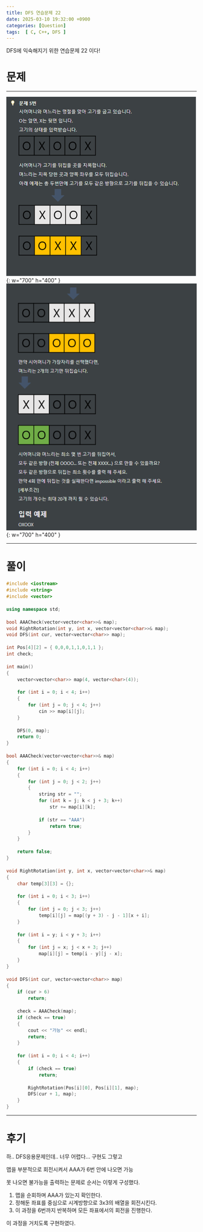 ```yaml
---
title: DFS 연습문제 22
date: 2025-03-10 19:32:00 +0900
categories: [Question]  
tags:  [ C, C++, DFS ]
---
```


DFS에 익숙해지기 위한 연습문제 22 이다!

# 문제   
---------------------------------------
![Desktop View](/assets/img/dfs22-1.png){: w="700" h="400" }
![Desktop View](/assets/img/dfs22-2.png){: w="700" h="400" }

---------------------------------------

# 풀이

```c++
#include <iostream>
#include <string>
#include <vector>

using namespace std;

bool AAACheck(vector<vector<char>>& map);
void RightRotation(int y, int x, vector<vector<char>>& map);
void DFS(int cur, vector<vector<char>> map);

int Pos[4][2] = { 0,0,0,1,1,0,1,1 };
int check;

int main()
{
    vector<vector<char>> map(4, vector<char>(4));
    
    for (int i = 0; i < 4; i++)
    {
        for (int j = 0; j < 4; j++)
            cin >> map[i][j];
    }
    
    DFS(0, map);
    return 0;
}

bool AAACheck(vector<vector<char>>& map)
{
    for (int i = 0; i < 4; i++)
    {
        for (int j = 0; j < 2; j++)
        {
            string str = "";
            for (int k = j; k < j + 3; k++)
                str += map[i][k];
            
            if (str == "AAA")
                return true;
        }
    }
    
    return false;
}

void RightRotation(int y, int x, vector<vector<char>>& map)
{         
    char temp[3][3] = {};
    
    for (int i = 0; i < 3; i++)
    {
        for (int j = 0; j < 3; j++)		
            temp[i][j] = map[(y + 3) - j - 1][x + i];
    }
    
    for (int i = y; i < y + 3; i++)
    {
        for (int j = x; j < x + 3; j++)
            map[i][j] = temp[i - y][j - x];
    }
}

void DFS(int cur, vector<vector<char>> map)
{
    if (cur > 6)
        return;
    
    check = AAACheck(map);
    if (check == true)
    {
        cout << "가능" << endl;
        return;
    }
    
    for (int i = 0; i < 4; i++)
    {
        if (check == true)
            return;
        
        RightRotation(Pos[i][0], Pos[i][1], map);
        DFS(cur + 1, map);
    }
}
```
---------------------------------------

# 후기

하.. DFS응용문제인데.. 너무 어렵다... 구현도 그렇고

맵을 부분적으로 회전시켜서 AAA가 6번 안에 나오면 가능

못 나오면 불가능을 출력하는 문제로 순서는 이렇게 구성했다.

1. 맵을 순회하며 AAA가 있는지 확인한다.
2. 정해둔 좌표를 중심으로 시계방향으로 3x3의 배열을 회전시킨다.
3. 이 과정을 6번까지 반복하며 모든 좌표에서의 회전을 진행한다.

이 과정을 거치도록 구현하였다.
